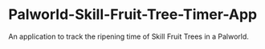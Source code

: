 # Palworld-Skill-Fruit-Tree-Timer-App
An application to track the ripening time of Skill Fruit Trees in a Palworld.
